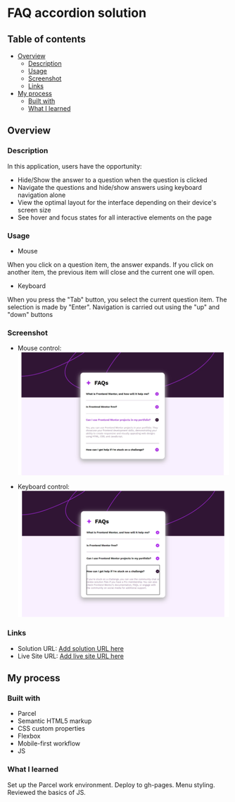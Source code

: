 # FAQ accordion solution

## Table of contents

- [Overview](#overview)
  - [Description](#description)
  - [Usage](#usage)
  - [Screenshot](#screenshot)
  - [Links](#links)
- [My process](#my-process)
  - [Built with](#built-with)
  - [What I learned](#what-i-learned)

## Overview

### Description

In this application, users have the opportunity:

- Hide/Show the answer to a question when the question is clicked
- Navigate the questions and hide/show answers using keyboard navigation alone
- View the optimal layout for the interface depending on their device's screen
  size
- See hover and focus states for all interactive elements on the page

### Usage

- Mouse

When you click on a question item, the answer expands. If you click on another
item, the previous item will close and the current one will open.

- Keyboard

When you press the "Tab" button, you select the current question item. The
selection is made by "Enter". Navigation is carried out using the "up" and
"down" buttons

### Screenshot

- Mouse control: ![mouse control](./src/assets/images/screenshot_1.jpg)

- Keyboard control: ![keyboard control](./src/assets/images/screenshot_2.png)

### Links

- Solution URL:
  [Add solution URL here](https://github.com/VitaliySaburdo/faq-accordion)
- Live Site URL:
  [Add live site URL here](https://vitaliysaburdo.github.io/faq-accordion/)

## My process

### Built with

- Parcel
- Semantic HTML5 markup
- CSS custom properties
- Flexbox
- Mobile-first workflow
- JS

### What I learned

Set up the Parcel work environment. Deploy to gh-pages. Menu styling. Reviewed
the basics of JS.

